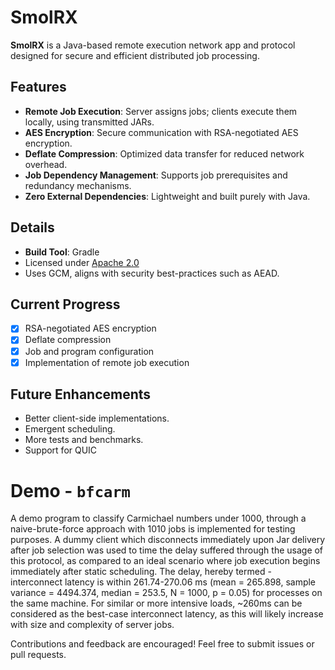# SmolRX

**SmolRX** is a Java-based remote execution network app and protocol designed for secure and efficient distributed job processing.

## Features
- **Remote Job Execution**: Server assigns jobs; clients execute them locally, using transmitted JARs.
- **AES Encryption**: Secure communication with RSA-negotiated AES encryption.
- **Deflate Compression**: Optimized data transfer for reduced network overhead.
- **Job Dependency Management**: Supports job prerequisites and redundancy mechanisms.
- **Zero External Dependencies**: Lightweight and built purely with Java.

## Details
- **Build Tool**: Gradle
- Licensed under [Apache 2.0](https://www.apache.org/licenses/LICENSE-2.0)
- Uses GCM, aligns with security best-practices such as AEAD.

## Current Progress
- [x] RSA-negotiated AES encryption
- [x] Deflate compression
- [x] Job and program configuration
- [x] Implementation of remote job execution

## Future Enhancements
- Better client-side implementations.
- Emergent scheduling.
- More tests and benchmarks.
- Support for QUIC

# Demo - `bfcarm`
A demo program to classify Carmichael numbers under 1000, through a naive-brute-force approach with 1010 jobs is implemented for testing purposes.
A dummy client which disconnects immediately upon Jar delivery after job selection was used to time the delay suffered through the usage of this protocol, as compared to an ideal scenario where job execution begins immediately after static scheduling. The delay, hereby termed - interconnect latency is within 261.74-270.06 ms (mean = 265.898, sample variance = 4494.374, median = 253.5, N = 1000, p = 0.05) for processes on the same machine. For similar or more intensive loads, ~260ms can be considered as the best-case interconnect latency, as this will likely increase with size and complexity of server jobs. 

Contributions and feedback are encouraged! Feel free to submit issues or pull requests.